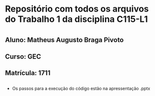 # Repositório com todos os arquivos do Trabalho 1 da disciplina C115-L1 <h1>
## Aluno:  Matheus Augusto Braga Pivoto <h2>
## Curso:  GEC <h2>
## Matrícula:  1711 <h2>

* Os passos para a execução do código estão na apressentação .pptx
